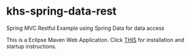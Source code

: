 # khs-spring-data-rest
Spring MVC Restful Example using Spring Data for data access 

This is a Eclipse Maven Web Application. Click [THIS]() for installation and startup instructions. 
